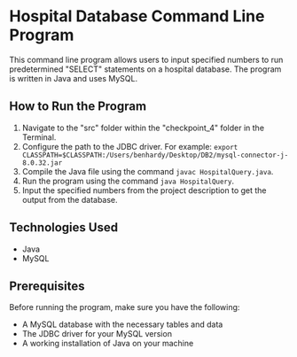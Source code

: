 # Hospital Database Command Line Program

This command line program allows users to input specified numbers to run predetermined "SELECT" statements on a hospital database. The program is written in Java and uses MySQL.

## How to Run the Program

1. Navigate to the "src" folder within the "checkpoint_4" folder in the Terminal.
2. Configure the path to the JDBC driver. For example: `export CLASSPATH=$CLASSPATH:/Users/benhardy/Desktop/DB2/mysql-connector-j-8.0.32.jar`
3. Compile the Java file using the command `javac HospitalQuery.java`.
4. Run the program using the command `java HospitalQuery`.
5. Input the specified numbers from the project description to get the output from the database.

## Technologies Used

- Java
- MySQL

## Prerequisites

Before running the program, make sure you have the following:

- A MySQL database with the necessary tables and data
- The JDBC driver for your MySQL version
- A working installation of Java on your machine

